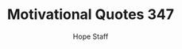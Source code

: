 ---
image: /assets/img/mq/mq_347_lewis.png
title: Motivational Quotes 347
categories:
  - Motivational Quotes
author: Hope Staff
notes: Motivational Quotes 347
embed: >-
  EMBED_GOES_HERE
transcript: >-
  SOME LINES OF TEXT START HERE
---